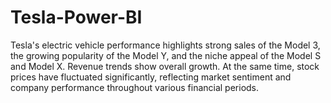 # Tesla-Power-BI
Tesla's electric vehicle performance highlights strong sales of the Model 3, the growing popularity of the Model Y, and the niche appeal of the Model S and Model X. Revenue trends show overall growth. At the same time, stock prices have fluctuated significantly, reflecting market sentiment and company performance throughout various financial periods.
